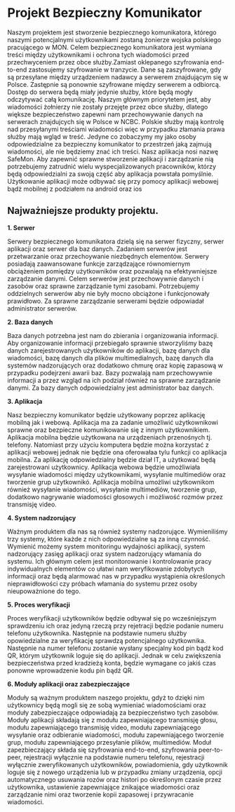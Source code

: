 # Projekt Bezpieczny Komunikator
Naszym projektem jest stworzenie bezpiecznego komunikatora, którego naszymi potencjalnymi użytkownikami zostaną żonierze wojska polskiego pracującego w MON. Celem bezpiecznego komunikatora jest wymiana treści między użytkownikami i ochrona tych wiadomości przed przechwyceniem przez obce służby.Zamiast oklepanego szyfrowania end-to-end zastosujemy szyfrowanie w tranzycie. Dane są zaszyfrowane, gdy są przesyłane między urządzeniem nadawcy a serwerem znajdującym się w Polsce. Zastępnie są ponownie szyfrowane między serwerem a odbiorcą. Dostęp do serwera będą miały jedynie służby, które będą mogły odczytywać całą komunikację. Naszym głównym priorytetem jest, aby wiadomości żołnierzy nie zostały przejęte przez obce służby, dlatego większe bezpieczeństwo zapewni nam przechowywanie danych na serwerach znajdujcych się w Polsce w NCBC. Polskie służby mają kontrolę nad przesyłanymi treściami wiadomości więc w przypadku złamania prawa służby mają wgląd w treść. Jedyne co zobaczymy my jako osoby odpowiedzialne za bezpieczny komunikator to przestrzeń jaką zajmują wiadomości, ale nie będziemy znać ich treści. Nasz aplikacja nosi nazwę SafeMon. Aby zapewnić sprawne stworzenie aplikacji i zarządzanie nią potrzebujemy zatrudnić wielu wyspecjalizowanych pracowników, którzy będą odpowiedzialni za swoją część aby aplikacja powstała pomyślnie. Użytkowanie aplikacji może odbywać się przy pomocy aplikacji webowej bądż mobilnej z podziałem na android oraz ios
## Najważniejsze produkty projektu.

**1. Serwer**

Serwery bezpiecznego komunikatora dzielą się na serwer fizyczny, serwer aplikacji oraz serwer dla baz danych.
Zadaniem serwerów jest przetwarzanie oraz przechoywanie niezbędnych elementów. Serwery posiadają zaawansowane funkcje zarządzające równomiernym obciążeniem pomiędzy użytkowników oraz pozwalają na efektywniejsze zarządzanie danymi. Celem serwerów jest przechowywnie danych i zasobów oraz sprawne zarządzanie tymi zasobami. Potrzebujemy oddzielnych serwerów aby nie były mocno obciążone i funkcjonowały prawidłowo. Za sprawne zarządzanie serwerami będzie odpowiadał administrator serwerów.

**2. Baza danych**

Baza danych potrzebna jest nam do zbierania i organizowania informacji. Aby organizowanie informacji przebiegało sprawnie stworzyliśmy bazę danych zarejestrowanych użytkowników do aplikacji, bazę danych dla wiadomości, bazę danych dla plików multimedialnych, bazę danych dla systemów nadzorujących oraz dodatkowo chmurę oraz kopię zapasową w przypadku podejrzeni awarii baz. Bazy pozwalają nam przechowywnie informacji a przez wzgląd na ich podział również na sprawne zarządzanie danymi. Za bazy danych odpowiedzialny jest administrator baz danych. 

**3. Aplikacja**

Nasz bezpieczny komunikator będzie użytkowany poprzez aplikację mobilną jak i webową. Aplikacja ma za zadanie umożliwić użytkownikowi sprawne oraz bezpieczne komunikowanie się z innym użytkownikiem. Aplikacja mobilna będzie użytkowana na urządzeniach przenośnych tj. telefony. Natomiast przy użyciu komputera będzie można korzystać z aplikacji webowej jednak nie będzie ona oferowałaa tylu funkcji co aplikacja mobilna. Za aplikację odpowiedzialny będzie dział IT, a użytkować będą zarejestrowani użytkownicy. Aplikacja webowa będzie umożliwiała wysyłanie wiadomości między użytkownikami, wysyłanie multimediów oraz tworzenie grup użytkownikó. Aplikacja mobilna umożliwi użytkownikom również wysyłanie wiadomości, wysyłanie multimediów, tworzenie grup, dodatkowo nagrywanie wiadomości głosowych i możliwość rozmów przez transmisję video.


**4. System nadzorujący**

Ważnym produktem dla nas są również systemy nadzorujące. Wymieniliśmy trzy systemy, które każde z nich odpowiedzialne są za inną czynność. Wymienić możemy system monitoringu wydajności aplikacji, system nadzorujący zasięg aplikacji oraz system nadzorujący włamania do systemu. Ich głównym celem jest monitorowanie i kontrolowanie pracy indywidualnych elementów co ułatwi nam weryfikowanie zdobytych informacji oraz będą alarmować nas w przypadku wystąpienia określonych nieprawidłowości czy próbach włamania do systemu przez osoby nieupoważnione do tego.


**5. Proces weryfikacji**

Proces weryfikacji użytkowników będzie odbywał się po wcześniejszym sprawdzeniu ich oraz jedyną rzeczą przy rejetracji będzie podanie numeru telefonu użytkownika. Następnie na podstawie numeru służby opowiedzialne za weryfikację sprawdzą potencjalnego użytkownika. Następnie na numer telefonu zostanie wysłany specjalny kod pin bądź kod QR, którym użytkownik loguje się do aplikacji. Jednak w celu zwiększenia bezpieczeństwa przed kradzieżą konta, będzie wymagane co jakiś czas ponowne wprowadzenie kodu pin bądź QR. 

**6. Moduły aplikacji oraz zabezpieczające**

Moduły są ważnym produktem naszego projektu, gdyż to dzięki nim użytkownicy będą mogli się ze sobą wymieniać wiadomościami oraz moduły zabezpieczające odpowiadają za bezpieczeństwo tych zasobów. Moduły aplikacji składają się z modułu zapewniającego transmisję głosu, modułu zapewniającego transmisję video, modułu zapewniającego wysyłanie oraz odbieranie wiadomości, modułu zapewniającego tworzenie grup, modułu zapewniającego przesyłanie plików, multimediów. Moduł zapezbieczający składa się szyfrowania end-to-end, szyfrowania peer-to-peer, rejestracji wyłącznie na podstawie numeru telefonu, rejestracji wyłącznie zweryfikowanych użytkowników, powiadomienia, gdy użytkownik loguje się z nowego urządzenia lub w przypadku zmiany urządzenia, opcji automatycznego usuwania rozów oraz histori po określonym czasie przez użytkownika, ustawienie zapewniające znikające wiadomości oraz zarządzanie nimi oraz tworzenie kopii zapasowej i przywracanie wiadomości.

